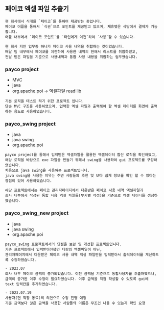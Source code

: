 ## 페이코 엑셀 파일 추출기
```
현 회사에서 식대를 `페이코`를 통하여 제공받는 중입니다.  
페이코 어플을 통해서 `식권`으로 포인트를 제공받고 있으며, 제휴맺은 식당에서 결제가 가능합니다.  
어플 내부에서 `페이코 포인트`를 `타인에게 이전`하여 `사용`할 수 있습니다.

현 회사 지인 업무중 하나가 페이코 사용 내역을 취합하는 것이었습니다.  
매달 팀 내부에서 페이코를 이전하여 사용한 내역의 한해서 리스트를 취합하였고,   
전달 받은 파일을 기준으로 사용내역과 통합 사용 내용을 취합하는 업무였습니다.
```

### payco project
- MVC
- java
- org.apache.poi -> 엑셀파일 read lib
```
기본 로직을 테스트 하기 위한 프로젝트 입니다.
단순 MVC 구조를 사용하였으며, 입력한 엑셀 파일과 출력해야 할 엑셀 데이터를 화면에 출력하는 용도로 사용하였습니다.
```

### payco_swing project
- java
- java swing
- org.apache.poi
``` text
payco project를 통해서 입력받은 엑셀파일을 활용한 엑셀데이터 합산 로직을 확인하였고,
해당 로직을 바탕으로 exe 파일을 만들기 위해서 swing을 사용하여 gui 프로젝트를 구성하였습니다.
처음으로 java swing을 사용해본 프로젝트입니다.
java swing을 사용한 이유는 주변 사람들의 추천 및 보다 쉽게 정보를 확인 할 수 있다는 장점이 있어 사용하였습니다.

해당 프로젝트에서는 페이코 관리자페이지에서 다운받은 페이코 사용 내역 엑셀파일과 
회사 내부에서 작성된 통합 사용 엑셀 파일들(부서별 작성)을 기준으로 엑셀 데이터를 생성하였습니다.
```


### payco_swing_new project
- java
- java swing
- org.apache.poi
``` text
payco_swing 프로젝트에서의 단점을 보완 및 개선한 프로젝트입니다.
기존 프로젝트에서 입력받아야했던 다량의 엑셀파일이 아닌, 
관리자페이지에서 다운받은 페이코 사용 내역 엑셀 파일만을 입력받아서 출력데이터를 계산하도록 수정하였습니다.

- 2023.07
회사 내부 페이코 금액이 증가되었습니다. 이전 금액을 기준으로 통합사용자를 추출하였으나,
금액이 증가된 이후 수정이 필요하였습니다. 이후 금액을 직접 작성할 수 있도록 gui에 text 입력칸을 추가하였습니다.

- 2023.07.19
사용자(현 직장 동료)의 의견으로 수정 진행 예정
기준 금액보다 많은 금액을 사용한 사람들의 이름은 무조건 나올 수 있는지 확인 요청
```

